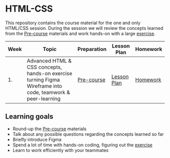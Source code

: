 # HTML-CSS

This repository contains the course material for the one and only HTML/CSS session. During the session we will review the concepts learned from the [Pre-course](./Pre-course/readme.md) materials and work hands-on with a large [exercise](./The-one-and-only-week1/readme.md).

| Week | Topic                                                                                                       | Preparation                          | Lesson Plan                                       | Homework                  |
| ---- | ----------------------------------------------------------------------------------------------------------- | ------------------------------------ | ------------------------------------------------- | ------------------------- |
| 1.   | Advanced HTML & CSS concepts, hands-on exercise turning Figma Wireframe into code, teamwork & peer-learning | [Pre-course](./Pre-course/readme.md) | [Lesson Plan](./The-one-and-only-week1/readme.md) | [Homework](./homework.md) |

## Learning goals

- Round-up the [Pre-course](./Pre-course/readme.md) materials
- Talk about any possible questions regarding the concepts learned so far
- Briefly introduce Figma
- Spend a lot of time with hands-on coding, figuring out the [exercise](./The-one-and-only-week1/readme.md)
- Learn to work efficiently with your teammates

